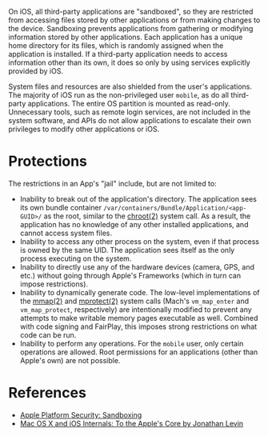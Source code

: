 On iOS, all third-party applications are "sandboxed", so they are restricted from accessing files stored by other applications or from making changes to the device. Sandboxing prevents applications from gathering or modifying information stored by other applications. Each application has a unique home directory for its files, which is randomly assigned when the application is installed. If a third-party application needs to access information other than its own, it does so only by using services explicitly provided by iOS.

System files and resources are also shielded from the user's applications. The majority of iOS run as the non-privileged user `mobile`, as do all third-party applications. The entire OS partition is mounted as read-only. Unnecessary tools, such as remote login services, are not included in the system software, and APIs do not allow applications to escalate their own privileges to modify other applications or iOS.

# Protections

The restrictions in an App's "jail" include, but are not limited to:
- Inability to break out of the application's directory. The application sees its own bundle container `/var/containers/Bundle/Application/<app-GUID>/` as the root, similar to the [chroot(2)](https://man7.org/linux/man-pages/man2/chroot.2.html) system call. As a result, the application has no knowledge of any other installed applications, and cannot access system files.
- Inability to access any other process on the system, even if that process is owned by the same UID. The application sees itself as the only process executing on the system.
- Inability to directly use any of the hardware devices (camera, GPS, and etc.) without going through Apple's Frameworks (which in turn can impose restrictions).
- Inability to dynamically generate code. The low-level implementations of the [mmap(2)](https://man7.org/linux/man-pages/man2/mmap.2.html) and [mprotect(2)](https://man7.org/linux/man-pages/man2/mprotect.2.html) system calls (Mach's `vm_map_enter` and `vm_map_protect`, respectively) are intentionally modified to prevent any attempts to make writable memory pages executable as well. Combined with code signing and FairPlay, this imposes strong restrictions on what code can be run.
- Inability to perform any operations. For the `mobile` user, only certain operations are allowed. Root permissions for an applications (other than Apple's own) are not possible.

# References

- [Apple Platform Security: Sandboxing](https://support.apple.com/en-gb/guide/security/sec15bfe098e/web)
- [Mac OS X and iOS Internals: To the Apple's Core by Jonathan Levin](https://www.amazon.com/gp/product/1118057651/)
